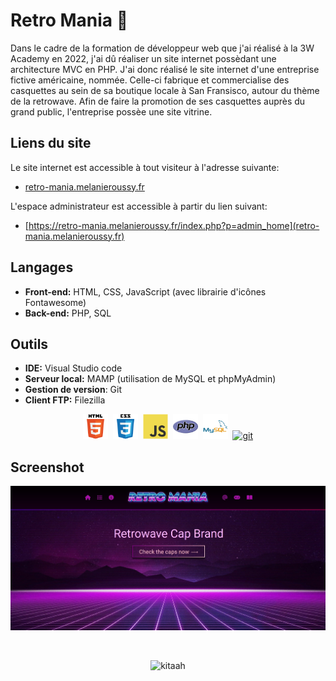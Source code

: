
# Retro Mania 🧢

Dans le cadre de la formation de développeur web que j'ai réalisé à la 3W Academy en 2022, j'ai dû réaliser un site internet possèdant une architecture MVC en PHP. J'ai donc réalisé le site internet d'une entreprise fictive américaine, nommée. Celle-ci fabrique et commercialise des casquettes au sein de sa boutique locale à San Fransisco, autour du thème de la retrowave. Afin de faire la promotion de ses casquettes auprès du grand public, l'entreprise possèe une site vitrine.


## Liens du site

Le site internet est accessible à tout visiteur à l'adresse suivante:
 - [retro-mania.melanieroussy.fr](retro-mania.melanieroussy.fr)

L'espace administrateur est accessible à partir du lien suivant:
 - [https://retro-mania.melanieroussy.fr/index.php?p=admin_home](retro-mania.melanieroussy.fr)

## Langages

- **Front-end:** HTML, CSS, JavaScript (avec librairie d'icônes Fontawesome)
- **Back-end:** PHP, SQL

## Outils

- **IDE:** Visual Studio code
- **Serveur local:** MAMP (utilisation de MySQL et phpMyAdmin)
- **Gestion de version**: Git
- **Client FTP:** Filezilla

<p align="center"><a href="https://www.w3.org/html/" target="_blank" rel="noreferrer"><img src="https://raw.githubusercontent.com/devicons/devicon/master/icons/html5/html5-original-wordmark.svg" alt="html5" width="40" height="40"/></a>&nbsp;&nbsp;<a href="https://www.w3schools.com/css/" target="_blank" rel="noreferrer"><img src="https://raw.githubusercontent.com/devicons/devicon/master/icons/css3/css3-original-wordmark.svg" alt="css3" width="40" height="40"/></a>&nbsp;&nbsp;<a href="https://developer.mozilla.org/en-US/docs/Web/JavaScript" target="_blank" rel="noreferrer"><img src="https://raw.githubusercontent.com/devicons/devicon/master/icons/javascript/javascript-original.svg" alt="javascript" width="40" height="40"/></a>&nbsp;&nbsp;<a href="https://www.w3schools.com/css/" target="_blank" rel="noreferrer"><a href="https://www.php.net" target="_blank" rel="noreferrer"><img src="https://raw.githubusercontent.com/devicons/devicon/master/icons/php/php-original.svg" alt="php" width="40" height="40"/></a>&nbsp;&nbsp;<img src="https://raw.githubusercontent.com/devicons/devicon/master/icons/mysql/mysql-original-wordmark.svg" alt="mysql" width="40" height="40"/></a>&nbsp;&nbsp;<a href="https://git-scm.com/" target="_blank" rel="noreferrer"><img src="https://www.vectorlogo.zone/logos/git-scm/git-scm-icon.svg" alt="git" width="40" height="40"/></a></p>


## Screenshot

<p><img src="medias/img/github_screenshot.jpg" alt="screenshot du site Retro Mania"></p><br>

<p align="center"><img src="https://komarev.com/ghpvc/?username=kitaah&color=red" alt="kitaah" /></p>

